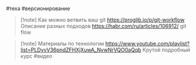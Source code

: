 #теха #версионирование

>[!note] Как можно ветвить ваш git
>https://proglib.io/p/git-workflow Описание разных подходов
>https://habr.com/ru/articles/106912/  git flow

>[!note] Материалы по технологии
>https://www.youtube.com/playlist?list=PLDyvV36pndZFHXjXuwA_NywNrVQO0aQqb Крутой подробный курс #видео
